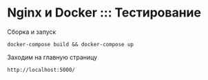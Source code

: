 # Nginx и Docker ::: Тестирование

Сборка и запуск

```
docker-compose build && docker-compose up
```

Заходим на главную страницу

```
http://localhost:5000/
```

